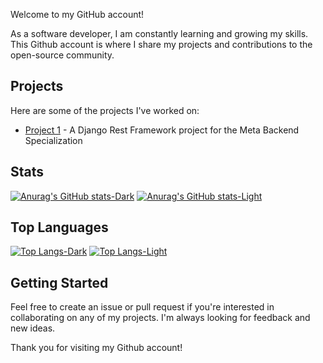 Welcome to my GitHub account!

As a software developer, I am constantly learning and growing my skills. This Github account is where I share my projects and contributions to the open-source community.

Projects
----------
Here are some of the projects I've worked on:

* [Project 1](https://github.com/WinTush/littlelemon) - A Django Rest Framework project for the Meta Backend Specialization
<!--* A simple web application that uses OpenAI's Whisper API to transcribe audio files-->
<!--* Project 2 - An Android app that helps users track their daily water intake.-->
<!--* Project 3 - A command-line tool for converting CSV files to JSON.-->

<!-- 
Contributions
--------------
I'm also an active contributor to the following open-source projects:

* Project A - A popular web framework for building scalable applications.
* Project B - A library for parsing and manipulating dates and times in Python.
* Project C - A command-line interface for managing Docker containers.
-->
Stats
-----
[![Anurag's GitHub stats-Dark](https://github-readme-stats-one-bice.vercel.app/api?username=WinTush&show_icons=true&include_all_commits=true&count_private=true&hide=issues&role=OWNER,COLLABORATOR&theme=radical#gh-dark-mode-only)](https://github.com/anuraghazra/github-readme-stats)
[![Anurag's GitHub stats-Light](https://github-readme-stats-one-bice.vercel.app/api?username=WinTush&show_icons=true&include_all_commits=true&count_private=true&hide=issues&role=OWNER,COLLABORATOR&theme=buefy#gh-light-mode-only)](https://github.com/anuraghazra/github-readme-stats)

Top Languages
-------------
[![Top Langs-Dark](https://github-readme-stats.vercel.app/api/top-langs/?username=WinTush&layout=compact&theme=radical#gh-dark-mode-only)](https://github.com/anuraghazra/github-readme-stats)
[![Top Langs-Light](https://github-readme-stats.vercel.app/api/top-langs/?username=WinTush&layout=compact&theme=buefy#gh-light-mode-only)](https://github.com/anuraghazra/github-readme-stats)

Getting Started
---------------
Feel free to create an issue or pull request if you're interested in collaborating on any of my projects. I'm always looking for feedback and new ideas.

Thank you for visiting my Github account!
